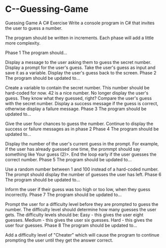 # C--Guessing-Game
Guessing Game
A C# Exercise
Write a console program in C# that invites the user to guess a number.

The program should be written in increments. Each phase will add a little more complexity.

Phase 1
The program should...

Display a message to the user asking them to guess the secret number.
Display a prompt for the user's guess.
Take the user's guess as input and save it as a variable.
Display the user's guess back to the screen.
Phase 2
The program should be updated to...

Create a variable to contain the secret number. This number should be hard-coded for now. 42 is a nice number.
No longer display the user's guess. They know what they guessed, right?
Compare the user's guess with the secret number. Display a success message if the guess is correct, otherwise display a failure message.
Phase 3
The program should be updated to...

Give the user four chances to guess the number.
Continue to display the success or failure messages as in phase 2
Phase 4
The program should be updated to...

Display the number of the user's current guess in the prompt. For example, if the user has already guessed one time, the prommpt should say something like Your guess (2)>.
End the loop early if the user guesses the correct number.
Phase 5
The program should be updated to...

Use a random number between 1 and 100 instead of a hard-coded number.
The prompt should display the number of guesses the user has left.
Phase 6
The program should be updated to...

Inform the user if their guess was too high or too low, when they guess incorrectly.
Phase 7
The program should be updated to...

Prompt the user for a difficulty level before they are prompted to guess the number.
The difficulty level should determine how many guesses the user gets. The difficulty levels should be:
Easy - this gives the user eight guesses.
Medium - this gives the user six guesses.
Hard - this gives the user four guesses.
Phase 8
The program should be updated to...

Add a difficulty level of "Cheater" which will cause the program to continue prompting the user until they get the answer correct.